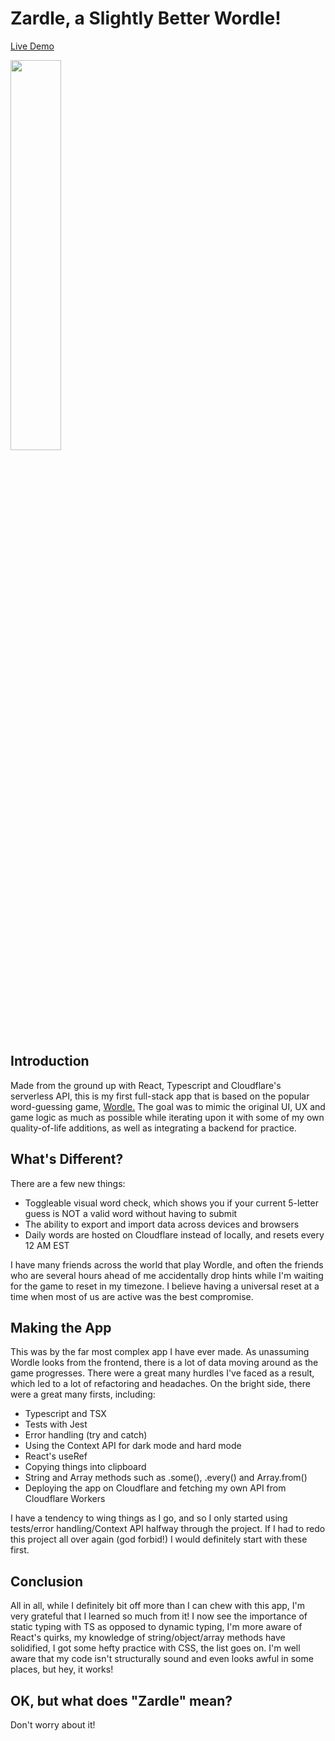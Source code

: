 # Zardle, a Slightly Better Wordle!

<a href="https://zardle.pages.dev/">Live Demo</a>

<img src="https://cdn.discordapp.com/attachments/871914093865472011/949550199041302548/wordle_4.gif" width="40%" height="40%" />

## Introduction

Made from the ground up with React, Typescript and Cloudflare's serverless API, this is my first full-stack app that is based on the popular word-guessing game, <a href="https://www.nytimes.com/games/wordle/index.html">Wordle.</a> The goal was to mimic the original UI, UX and game logic as much as possible while iterating upon it with some of my own quality-of-life additions, as well as integrating a backend for practice.

## What's Different?
There are a few new things:
- Toggleable visual word check, which shows you if your current 5-letter guess is NOT a valid word without having to submit
- The ability to export and import data across devices and browsers
- Daily words are hosted on Cloudflare instead of locally, and resets every 12 AM EST

I have many friends across the world that play Wordle, and often the friends who are several hours ahead of me accidentally drop hints while I'm waiting for the game to reset in my timezone. I believe having a universal reset at a time when most of us are active was the best compromise.

## Making the App
This was by the far most complex app I have ever made. As unassuming Wordle looks from the frontend, there is a lot of data moving around as the game progresses. There were a great many hurdles I've faced as a result, which led to a lot of refactoring and headaches. On the bright side, there were a great many firsts, including:
- Typescript and TSX
- Tests with Jest
- Error handling (try and catch)
- Using the Context API for dark mode and hard mode
- React's useRef
- Copying things into clipboard
- String and Array methods such as .some(), .every() and Array.from()
- Deploying the app on Cloudflare and fetching my own API from Cloudflare Workers

I have a tendency to wing things as I go, and so I only started using tests/error handling/Context API halfway through the project. If I had to redo this project all over again (god forbid!) I would definitely start with these first.

## Conclusion
All in all, while I definitely bit off more than I can chew with this app, I'm very grateful that I learned so much from it! I now see the importance of static typing with TS as opposed to dynamic typing, I'm more aware of React's quirks, my knowledge of string/object/array methods have solidified, I got some hefty practice with CSS, the list goes on. I'm well aware that my code isn't structurally sound and even looks awful in some places, but hey, it works!

## OK, but what does "Zardle" mean?
Don't worry about it!
